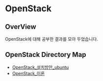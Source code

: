 # OpenStack
## OverView
OpenStack에 대해 공부한 결과를 모아 두었습니다.

## OpenStack Directory Map
- [OpenStack_설치방안_ubuntu](./OpenStack_%EC%84%A4%EC%B9%98%EB%B0%A9%EC%95%88/README.md)
- [OpenStack_이론](./%EC%9D%B4%EB%A1%A0/README.md)